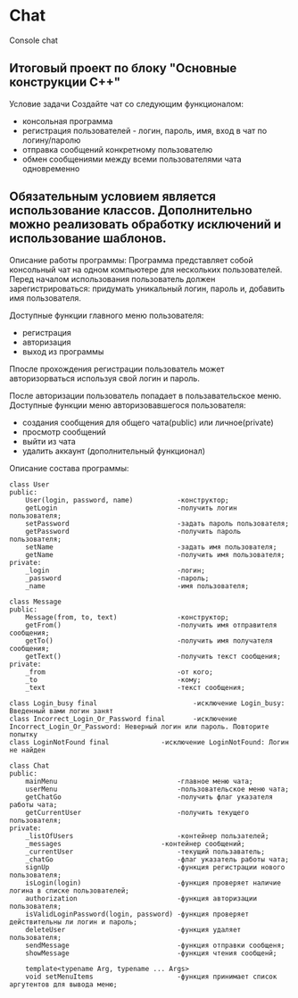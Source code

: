 # Chat
Console chat

Итоговый проект по блоку "Основные конструкции С++"
-
Условие задачи
Создайте чат со следующим функционалом:

- консольная программа
- регистрация пользователей - логин, пароль, имя,
вход в чат по логину/паролю
- отправка сообщений конкретному пользователю
- обмен сообщениями между всеми пользователями чата одновременно

Обязательным условием является использование классов.
Дополнительно можно реализовать обработку исключений и использование шаблонов.
-
Описание работы программы: 
Программа представляет собой консольный чат на одном компьютере 
для нескольких пользователей. 
Перед началом использования пользователь должен зарегистрироваться: 
придумать уникальный логин, пароль и, добавить имя пользователя. 

Доступные функции главного меню пользователя: 
- регистрация 
- авторизация
- выход из программы

Ппосле прохождения регистрации пользователь может авторизорваться 
используя свой логин и пароль. 

После авторизации пользователь попадает в пользавательское меню. 
Доступные функции меню авторизовавшегося пользователя: 
- создания сообщения для общего чата(public) или личное(private) 
- просмотр сообщений
- выйти из чата
- удалить аккаунт (дополнительный функционал)

Описание состава программы:
```
class User
public:
	User(login, password, name)           -конструктор;
	getLogin                              -получить логин пользователя;
	setPassword                           -задать пароль пользователя;
	getPassword                           -получить пароль пользователя;
	setName                               -задать имя пользователя;
	getName                               -получить имя пользователя;
private:
	_login                                -логин;
	_password                             -пароль;
	_name                                 -имя пользователя;
	
class Message
public:
	Message(from, to, text)               -конструктор;
	getFrom()                             -получить имя отправителя сообщения;
	getTo()                               -получить имя получателя сообщения;
	getText()                             -получить текст сообщения;
private:
	_from                                 -от кого;
	_to                                   -кому;
	_text                                 -текст сообщения;
	
class Login_busy final                        -исключение Login_busy: Введенный вами логин занят
class Incorrect_Login_Or_Password final       -исключение Incorrect_Login_Or_Password: Неверный логин или пароль. Повторите попытку
class LoginNotFound final 		      -исключение LoginNotFound: Логин не найден

class Chat
public:
	mainMenu                              -главное меню чата;
	userMenu                              -пользовательское меню чата;
	getChatGo                             -получить флаг указателя работы чата;
	getCurrentUser                        -получить текущего пользователя;
private:
	_listOfUsers                          -контейнер пользателей;
	_messages	                      -контейнер сообщений;
	_currentUser                          -текущий пользаватель;
	_chatGo                               -флаг указатель работы чата;
	signUp                                -функция регистрации нового пользователя;
	isLogin(login)                        -функция проверяет наличие логина в списке пользователей;
	authorization                         -функция авторизации пользователя;
	isValidLoginPassword(login, password) -функция проверяет действительны ли логин и пароль;
	deleteUser                            -функция удаляет пользователя;
	sendMessage                           -функция отправки сообщеня;
	showMessage                           -функция чтения сообщенй;

	template<typename Arg, typename ... Args>
	void setMenuItems                     -функция принимает список аргутентов для вывода меню;
```
